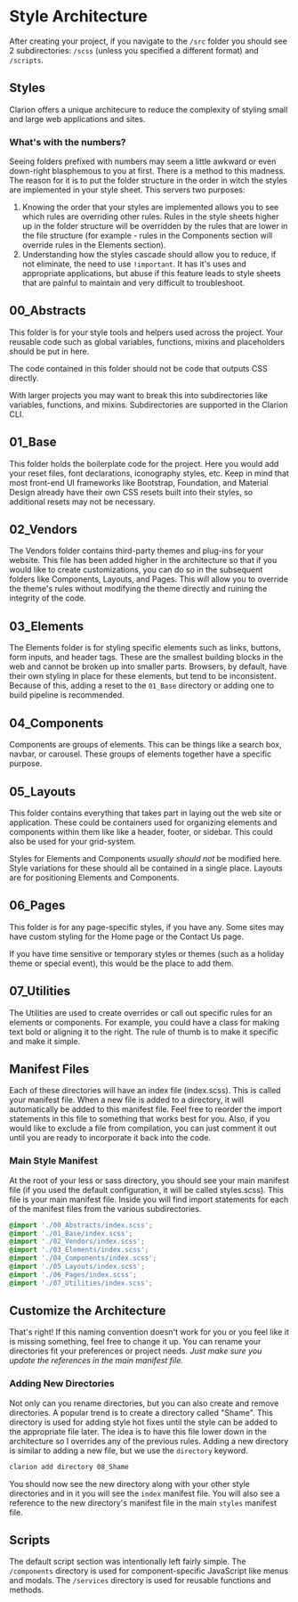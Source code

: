 # Style Architecture

After creating your project, if you navigate to the `/src` folder you should see 2 subdirectories: `/scss` (unless you specified a different format) and `/scripts`.

## Styles

Clarion offers a unique architecure to reduce the complexity of styling small and large web applications and sites.

### What's with the numbers?

Seeing folders prefixed with numbers may seem a little awkward or even down-right blasphemous to you at first. There is a method to this madness. The reason for it is to put the folder structure in the order in witch the styles are implemented in your style sheet. This servers two purposes:

1. Knowing the order that your styles are implemented allows you to see which rules are overriding other rules. Rules in the style sheets higher up in the folder structure will be overridden by the rules that are lower in the file structure (for example - rules in the Components section will override rules in the Elements section).
2. Understanding how the styles cascade should allow you to reduce, if not eliminate, the need to use `!important`. It has it's uses and appropriate applications, but abuse if this feature leads to style sheets that are painful to maintain and very difficult to troubleshoot.

## 00_Abstracts

This folder is for your style tools and helpers used across the project. Your reusable code such as global variables, functions, mixins and placeholders should be put in here.

The code contained in this folder should not be code that outputs CSS directly.

With larger projects you may want to break this into subdirectories like variables, functions, and mixins. Subdirectories are supported in the Clarion CLI.

## 01_Base

This folder holds the boilerplate code for the project. Here you would add your reset files, font declarations, iconography styles, etc. Keep in mind that most front-end UI frameworks like Bootstrap, Foundation, and Material Design already have their own CSS resets built into their styles, so additional resets may not be necessary.

## 02_Vendors

The Vendors folder contains third-party themes and plug-ins for your website. This file has been added higher in the architecture so that if you would like to create customizations, you can do so in the subsequent folders like Components, Layouts, and Pages. This will allow you to override the theme's rules without modifying the theme directly and ruining the integrity of the code.

## 03_Elements

The Elements folder is for styling specific elements such as links, buttons, form inputs, and header tags. These are the smallest building blocks in the web and cannot be broken up into smaller parts. Browsers, by default, have their own styling in place for these elements, but tend to be inconsistent. Because of this, adding a reset to the `01_Base` directory or adding one to build pipeline is recommended.

## 04_Components

Components are groups of elements. This can be things like a search box, navbar, or carousel. These groups of elements together have a specific purpose.

## 05_Layouts

This folder contains everything that takes part in laying out the web site or application. These could be containers used for organizing elements and components within them like like a header, footer, or sidebar. This could also be used for your grid-system.

Styles for Elements and Components _usually should not_ be modified here. Style variations for these should all be contained in a single place. Layouts are for positioning Elements and Components.

## 06_Pages

This folder is for any page-specific styles, if you have any. Some sites may have custom styling for the Home page or the Contact Us page.

If you have time sensitive or temporary styles or themes (such as a holiday theme or special event), this would be the place to add them.

## 07_Utilities

The Utilities are used to create overrides or call out specific rules for an elements or components. For example, you could have a class for making text bold or aligning it to the right. The rule of thumb is to make it specific and make it simple.

## Manifest Files

Each of these directories will have an index file (index.scss). This is called your manifest file. When a new file is added to a directory, it will automatically be added to this manifest file. Feel free to reorder the import statements in this file to something that works best for you. Also, if you would like to exclude a file from compilation, you can just comment it out until you are ready to incorporate it back into the code.

### Main Style Manifest

At the root of your less or sass directory, you should see your main manifest file (if you used the default configuration, it will be called styles.scss). This file is your main manifest file. Inside you will find import statements for each of the manifest files from the various subdirectories.

```scss
@import './00_Abstracts/index.scss';
@import './01_Base/index.scss';
@import './02_Vendors/index.scss';
@import './03_Elements/index.scss';
@import './04_Components/index.scss';
@import './05_Layouts/index.scss';
@import './06_Pages/index.scss';
@import './07_Utilities/index.scss';
```

## Customize the Architecture

That's right! If this naming convention doesn't work for you or you feel like it is missing something, feel free to change it up. You can rename your directories fit your preferences or project needs. _Just make sure you update the references in the main manifest file._

### Adding New Directories

Not only can you rename directories, but you can also create and remove directories. A popular trend is to create a directory called "Shame". This directory is used for adding style hot fixes until the style can be added to the appropriate file later. The idea is to have this file lower down in the architecture so I overrides any of the previous rules. Adding a new directory is similar to adding a new file, but we use the `directory` keyword.

```bash
clarion add directory 08_Shame 
```

You should now see the new directory along with your other style directories and in it you will see the `index` manifest file. You will also see a reference to the new directory's manifest file in the main `styles` manifest file.

## Scripts

The default script section was intentionally left fairly simple. The `/components` directory is used for component-specific JavaScript like menus and modals. The `/services` directory is used for reusable functions and methods.
